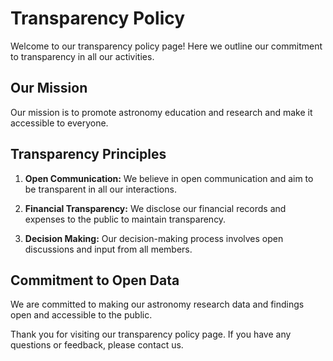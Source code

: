 # Transparency Policy

Welcome to our transparency policy page! Here we outline our commitment to transparency in all our activities.

## Our Mission

Our mission is to promote astronomy education and research and make it accessible to everyone.

## Transparency Principles

1. **Open Communication:** We believe in open communication and aim to be transparent in all our interactions.

2. **Financial Transparency:** We disclose our financial records and expenses to the public to maintain transparency.

3. **Decision Making:** Our decision-making process involves open discussions and input from all members.

## Commitment to Open Data

We are committed to making our astronomy research data and findings open and accessible to the public.

Thank you for visiting our transparency policy page. If you have any questions or feedback, please contact us.
